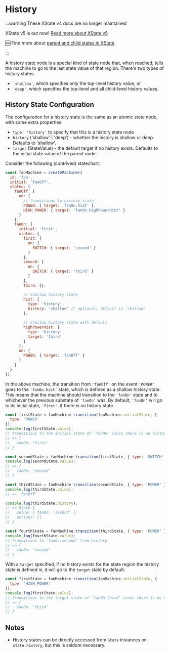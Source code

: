 # History

:::warning These XState v4 docs are no longer maintained

XState v5 is out now! [Read more about XState v5](https://stately.ai/blog/2023-12-01-xstate-v5)

🆕 Find more about [parent and child states in XState](https://stately.ai/docs/history-states).

:::

A history [state node](./statenodes.md) is a special kind of state node that, when reached, tells the machine to go to the last state value of that region. There's two types of history states:

- `'shallow'`, which specifies only the top-level history value, or
- `'deep'`, which specifies the top-level and all child-level history values.

## History State Configuration

The configuration for a history state is the same as an atomic state node, with some extra properties:

- `type: 'history'` to specify that this is a history state node
- `history` ('shallow' | 'deep') - whether the history is shallow or deep. Defaults to 'shallow'.
- `target` (StateValue) - the default target if no history exists. Defaults to the initial state value of the parent node.

Consider the following (contrived) statechart:

```js
const fanMachine = createMachine({
  id: 'fan',
  initial: 'fanOff',
  states: {
    fanOff: {
      on: {
        // transitions to history state
        POWER: { target: 'fanOn.hist' },
        HIGH_POWER: { target: 'fanOn.highPowerHist' }
      }
    },
    fanOn: {
      initial: 'first',
      states: {
        first: {
          on: {
            SWITCH: { target: 'second' }
          }
        },
        second: {
          on: {
            SWITCH: { target: 'third' }
          }
        },
        third: {},

        // shallow history state
        hist: {
          type: 'history',
          history: 'shallow' // optional; default is 'shallow'
        },

        // shallow history state with default
        highPowerHist: {
          type: 'history',
          target: 'third'
        }
      },
      on: {
        POWER: { target: 'fanOff' }
      }
    }
  }
});
```

In the above machine, the transition from `'fanOff'` on the event `'POWER'` goes to the `'fanOn.hist'` state, which is defined as a shallow history state. This means that the machine should transition to the `'fanOn'` state and to whichever the previous substate of `'fanOn'` was. By default, `'fanOn'` will go to its initial state, `'first'`, if there is no history state.

```js
const firstState = fanMachine.transition(fanMachine.initialState, {
  type: 'POWER'
});
console.log(firstState.value);
// transitions to the initial state of 'fanOn' since there is no history
// => {
//   fanOn: 'first'
// }

const secondState = fanMachine.transition(firstState, { type: 'SWITCH' });
console.log(secondState.value);
// => {
//   fanOn: 'second'
// }

const thirdState = fanMachine.transition(secondState, { type: 'POWER' });
console.log(thirdState.value);
// => 'fanOff'

console.log(thirdState.history);
// => State {
//   value: { fanOn: 'second' },
//   actions: []
// }

const fourthState = fanMachine.transition(thirdState, { type: 'POWER' });
console.log(fourthState.value);
// transitions to 'fanOn.second' from history
// => {
//   fanOn: 'second'
// }
```

With a `target` specified, if no history exists for the state region the history state is defined in, it will go to the `target` state by default:

```js
const firstState = fanMachine.transition(fanMachine.initialState, {
  type: 'HIGH_POWER'
});
console.log(firstState.value);
// transitions to the target state of 'fanOn.third' since there is no history
// => {
//   fanOn: 'third'
// }
```

## Notes

- History states can be directly accessed from `State` instances on `state.history`, but this is seldom necessary.
